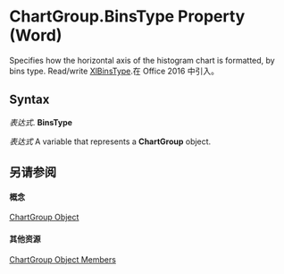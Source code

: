 
# ChartGroup.BinsType Property (Word)

Specifies how the horizontal axis of the histogram chart is formatted, by bins type. Read/write [XlBinsType](945e729b-f0a0-fc0f-d198-c85aab081d7e.md).在 Office 2016 中引入。


## Syntax

 _表达式_. **BinsType**

 _表达式_ A variable that represents a **ChartGroup** object.


## 另请参阅


#### 概念


[ChartGroup Object](ea5a2610-9c00-9c95-8366-f9b0fcdf90be.md)
#### 其他资源


[ChartGroup Object Members](http://msdn.microsoft.com/library/af92e2da-b296-f0ec-2d97-c26d0ae76afa%28Office.15%29.aspx)